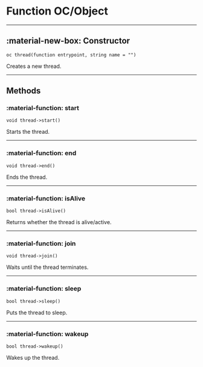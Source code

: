 # Function OC/Object

---

## :material-new-box: Constructor

`oc thread(function entrypoint, string name = "")`

Creates a new thread.

---


## Methods

### :material-function: start

`void thread->start()`

Starts the thread.

---

### :material-function: end

`void thread->end()`

Ends the thread.

---

### :material-function: isAlive

`bool thread->isAlive()`

Returns whether the thread is alive/active.

---

### :material-function: join

`void thread->join()`

Waits until the thread terminates.

---

### :material-function: sleep

`bool thread->sleep()`

Puts the thread to sleep.

---

### :material-function: wakeup

`bool thread->wakeup()`

Wakes up the thread.